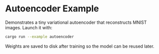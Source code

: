 # Autoencoder Example

Demonstrates a tiny variational autoencoder that reconstructs MNIST
images. Launch it with:

```bash
cargo run --example autoencoder
```

Weights are saved to disk after training so the model can be reused
later.
